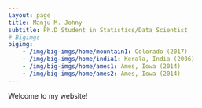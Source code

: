 ```yaml
---
layout: page
title: Manju M. Johny
subtitle: Ph.D Student in Statistics/Data Scientist
# Bigimgs 
bigimg: 
    - /img/big-imgs/home/mountain1: Colorado (2017)
    - /img/big-imgs/home/india1: Kerala, India (2006)
    - /img/big-imgs/home/ames1: Ames, Iowa (2014)
    - /img/big-imgs/home/ames2: Ames, Iowa (2014)
---
```



Welcome to my website! 

